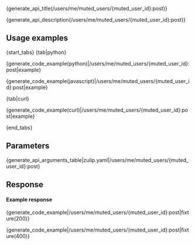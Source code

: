 {generate_api_title(/users/me/muted_users/{muted_user_id}:post)}

{generate_api_description(/users/me/muted_users/{muted_user_id}:post)}

## Usage examples

{start_tabs}
{tab|python}

{generate_code_example(python)|/users/me/muted_users/{muted_user_id}:post|example}

{generate_code_example(javascript)|/users/me/muted_users/{muted_user_id}:post|example}

{tab|curl}

{generate_code_example(curl)|/users/me/muted_users/{muted_user_id}:post|example}

{end_tabs}

## Parameters

{generate_api_arguments_table|zulip.yaml|/users/me/muted_users/{muted_user_id}:post}

## Response

#### Example response

{generate_code_example|/users/me/muted_users/{muted_user_id}:post|fixture(200)}

{generate_code_example|/users/me/muted_users/{muted_user_id}:post|fixture(400)}
